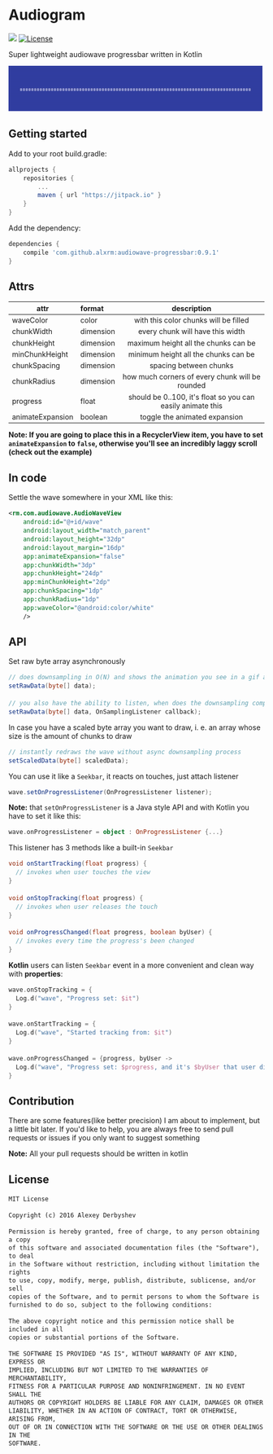 # Audiogram
[![](https://jitpack.io/v/alxrm/audiowave-progressbar.svg)](https://jitpack.io/#alxrm/audiowave-progressbar)
[![License](http://img.shields.io/badge/license-MIT-green.svg?style=flat)]()

Super lightweight audiowave progressbar written in Kotlin



<img src="imgs/wave.gif"/>


## Getting started

Add to your root build.gradle:
```Groovy
allprojects {
	repositories {
	    ...
	    maven { url "https://jitpack.io" }
	}
}
```

Add the dependency:
```Groovy
dependencies {
    compile 'com.github.alxrm:audiowave-progressbar:0.9.1'
}
```

## Attrs
|attr|format|description|
|---|:---|:---:|
|waveColor|color|with this color chunks will be filled|
|chunkWidth|dimension|every chunk will have this width|
|chunkHeight|dimension|maximum height all the chunks can be|
|minChunkHeight|dimension|minimum height all the chunks can be|
|chunkSpacing|dimension|spacing between chunks|
|chunkRadius|dimension|how much corners of every chunk will be rounded|
|progress|float|should be 0..100, it's float so you can easily animate this|
|animateExpansion|boolean|toggle the animated expansion|

__Note: If you are going to place this in a RecyclerView item, you have to set `animateExpansion` to `false`, otherwise you'll see an incredibly laggy scroll (check out the example)__

## In code

Settle the wave somewhere in your XML like this:

```xml
<rm.com.audiowave.AudioWaveView
    android:id="@+id/wave"
    android:layout_width="match_parent"
    android:layout_height="32dp"
    android:layout_margin="16dp"
    app:animateExpansion="false"
    app:chunkWidth="3dp"
    app:chunkHeight="24dp"
    app:minChunkHeight="2dp"
    app:chunkSpacing="1dp"
    app:chunkRadius="1dp"
    app:waveColor="@android:color/white"
    />
```

## API

Set raw byte array asynchronously 

```java
// does downsampling in O(N) and shows the animation you see in a gif above (the inflation-like one)
setRawData(byte[] data);

// you also have the ability to listen, when does the downsampling complete
setRawData(byte[] data, OnSamplingListener callback);
```

In case you have a scaled byte array you want to draw, i. e. an array whose size is the amount of chunks to draw


```java
// instantly redraws the wave without async downsampling process
setScaledData(byte[] scaledData);
```

You can use it like a `Seekbar`, it reacts on touches, just attach listener

```java
wave.setOnProgressListener(OnProgressListener listener);
```

__Note:__ that `setOnProgressListener` is a Java style API and with Kotlin you have to set it like this:

```kotlin
wave.onProgressListener = object : OnProgressListener {...}
```

This listener has 3 methods like a built-in `Seekbar`

```java
void onStartTracking(float progress) {
  // invokes when user touches the view
}

void onStopTracking(float progress) {
  // invokes when user releases the touch
}

void onProgressChanged(float progress, boolean byUser) {
  // invokes every time the progress's been changed
}
```

__Kotlin__ users can listen `Seekbar` event in a more convenient and clean way with __properties__:

```kotlin
wave.onStopTracking = {
  Log.d("wave", "Progress set: $it")
}

wave.onStartTracking = {
  Log.d("wave", "Started tracking from: $it")
}

wave.onProgressChanged = {progress, byUser ->
  Log.d("wave", "Progress set: $progress, and it's $byUser that user did this")
}
```

## Contribution

There are some features(like better precision) I am about to implement, but a little bit later. 
If you'd like to help, you are always free to send pull requests or issues if you only want to suggest something 

**Note:** All your pull requests should be written in kotlin

## License

    MIT License

    Copyright (c) 2016 Alexey Derbyshev

    Permission is hereby granted, free of charge, to any person obtaining a copy
    of this software and associated documentation files (the "Software"), to deal
    in the Software without restriction, including without limitation the rights
    to use, copy, modify, merge, publish, distribute, sublicense, and/or sell
    copies of the Software, and to permit persons to whom the Software is
    furnished to do so, subject to the following conditions:

    The above copyright notice and this permission notice shall be included in all
    copies or substantial portions of the Software.

    THE SOFTWARE IS PROVIDED "AS IS", WITHOUT WARRANTY OF ANY KIND, EXPRESS OR
    IMPLIED, INCLUDING BUT NOT LIMITED TO THE WARRANTIES OF MERCHANTABILITY,
    FITNESS FOR A PARTICULAR PURPOSE AND NONINFRINGEMENT. IN NO EVENT SHALL THE
    AUTHORS OR COPYRIGHT HOLDERS BE LIABLE FOR ANY CLAIM, DAMAGES OR OTHER
    LIABILITY, WHETHER IN AN ACTION OF CONTRACT, TORT OR OTHERWISE, ARISING FROM,
    OUT OF OR IN CONNECTION WITH THE SOFTWARE OR THE USE OR OTHER DEALINGS IN THE
    SOFTWARE.
